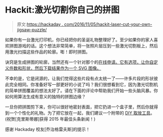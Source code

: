 # Hackit:激光切割你自己的拼图

> 原文:[https://hackaday . com/2016/11/05/hackit-laser-cut-your-own-jigsaw-puzzle/](https://hackaday.com/2016/11/05/hackit-laser-cut-your-own-jigsaw-puzzle/)

如果你有一台激光打印机，你已经把你的圣诞礼物整理好了。至少如果你的家人喜欢拼图游戏的话。这个想法非常简单，将一张照片层压到一些激光切割板上，然后用激光扫描这些作品的轮廓。嘭！即时拼图。

诀窍是生成拼图的轮廓，当然还有一个针对那个的[在线申请。它有选项，让你自定义件数和形状，然后下载结果作为一个 SVG 图像。](http://www.wolfiesden.com/Laser/PuzzleCreator.asp)

不幸的是，它是闭源的，让我们觉得这些片段有点太统一了——许多片段的形状彼此完全相同。你准备好写一部更好的小说了吗？我们很想看到它，因为激光切割机的简单拼图覆盖的想法太好了。请在下面的评论中帮助我们开始一些头脑风暴。你如何用算法生成有意义的独特的拼图边缘？

一旦你把拼图剪下来，你可以很好地密封表面，把它扔进一个盒子里，然后你就得到一个个性化的礼物。为了把它放在一起，我们建议一个附带的 [DIY 取放工具](https://hackaday.com/2015/08/01/it-sucks-to-pick-up-the-pieces/)。(祝贺[克里斯蒂娜]获得 2015 年最佳头条新闻！)

感谢 Hackaday 校友[乔治格雷夫斯]的提示！